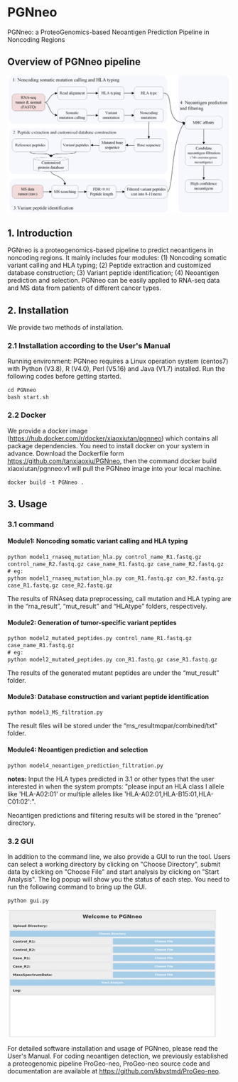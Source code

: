 # PGNneo
PGNneo: a ProteoGenomics-based Neoantigen Prediction Pipeline in Noncoding Regions

## Overview of PGNneo pipeline
![](pipeline.png)
## 1. Introduction
PGNneo is a proteogenomics-based pipeline to predict neoantigens in noncoding regions. It mainly includes four modules: (1) Noncoding somatic variant calling and HLA typing; (2) Peptide extraction and customized database construction; (3) Variant peptide identification; (4) Neoantigen prediction and selection. PGNneo can be easily applied to RNA-seq data and MS data from patients of different cancer types. 

## 2. Installation
We provide two methods of installation.
### 2.1 Installation according to the User's Manual 
Running environment: PGNneo requires a Linux operation system (centos7) with Python (V3.8), R (V4.0), Perl (V5.16) and Java (V1.7) installed.
Run the following codes before getting started.
```
cd PGNneo
bash start.sh
```
### 2.2 Docker
We provide a docker image (https://hub.docker.com/r/docker/xiaoxiutan/pgnneo) which contains all package dependencies. You need to install docker on your system in advance. Download the Dockerfile form https://github.com/tanxiaoxiu/PGNneo, then the command docker build  xiaoxiutan/pgnneo:v1 will pull the PGNneo image into your local machine.
```
docker build -t PGNneo .
```

## 3.	Usage
### 3.1 command
#### Module1: Noncoding somatic variant calling and HLA typing
```
python model1_rnaseq_mutation_hla.py control_name_R1.fastq.gz control_name_R2.fastq.gz case_name_R1.fastq.gz case_name_R2.fastq.gz
# eg:
python model1_rnaseq_mutation_hla.py con_R1.fastq.gz con_R2.fastq.gz case_R1.fastq.gz case_R2.fastq.gz

```
The results of RNAseq data preprocessing, call mutation and HLA typing are in the “rna_result”, “mut_result” and “HLAtype” folders, respectively.

#### Module2: Generation of tumor-specific variant peptides
```
python model2_mutated_peptides.py control_name_R1.fastq.gz case_name_R1.fastq.gz
# eg:
python model2_mutated_peptides.py con_R1.fastq.gz case_R1.fastq.gz
```
The results of the generated mutant peptides are under the “mut_result” folder.

#### Module3: Database construction and variant peptide identification 
```
python model3_MS_filtration.py
```
The result files will be stored under the “ms_resultmqpar/combined/txt” folder.

#### Module4: Neoantigen prediction and selection
```
python model4_neoantigen_prediction_filtration.py
```
**notes:**
Input the HLA types predicted in 3.1 or other types that the user interested in when the system prompts:
"please input an HLA class I allele like 'HLA-A02:01' or multiple alleles like 'HLA-A02:01,HLA-B15:01,HLA-C01:02':".

Neoantigen predictions and filtering results will be stored in the “preneo” directory.

### 3.2 GUI
In addition to the command line, we also provide a GUI to run the tool. Users can select a working directory by clicking on "Choose Directory", submit data by clicking on "Choose File" and start analysis by clicking on "Start Analysis". The log popup will show you the status of each step. You need to run the following command to bring up the GUI.
```
python gui.py
```
![](GUI.JPG)

For detailed software installation and usage of PGNneo, please read the User's Manual.
For coding neoantigen detection, we previously established a proteogenomic pipeline ProGeo-neo, ProGeo-neo source code and documentation are available at https://github.com/kbvstmd/ProGeo-neo.
